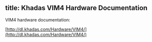 title: Khadas VIM4 Hardware Documentation
---

VIM4 hardware documentation:

[http://dl.khadas.com/Hardware/VIM4/](http://dl.khadas.com/Hardware/VIM4/)
